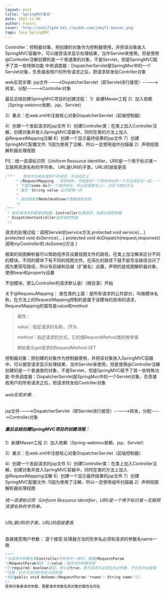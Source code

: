 ```yaml
---
layout: post
title: 'SpringMVC笔记'
date: 2021-11-08
author: Futari
cover: 'http://on2171g4d.bkt.clouddn.com/jekyll-banner.png'
tags: Java SpringMVC
---
```




Controller：控制器对象，把创建的对象作为控制器使用，并把该对象放入SpringMVC容器中，可以接受请求显示处理结果，当作Servlet来使用，但是使用@Controller注解创建的是一个普通类的对象，不是Servlet，但是SpringMVC赋予了其一些特殊功能
中央调度器：DispatcherServlet是SpringMvc中的一个Servlet对象，负责接收用户的所有请求之后，把请求转发给Contriller对象

web实现步骤:
jsp文件---->DispatcherServlet（即Servlet进行接受）----->转发，分配----->Controller对象



最后总结创建SpringMVC项目的创建流程：
1）新建Maven工程
2）加入依赖（Spring-webmvc依赖、jsp、Servlet）

3）重点：在web.xml中注册核心对象DispatcherServlet（前端控制器）

4）创建一个发起请求的jsp文件
5）创建Controller类：在类上加入Controller注解，创建对象并放入SpringMVC容器中，同时在类的方法上加入@RequestMapping注解
6）创建一个显示最终结果的jsp文件
7）创建SpringMVC配置文件:
    1)因为使用了注解，所以一定使用组件扫描器
    2）声明视图解析器处理视图

PS：统一资源标识符（Uniform Resource Identifier，URI)是一个用于标识某一互联网资源名称的字符串。
URL是URI的子类，URLI的层级更高

``` java
/***    使用方法来处理用户的请求，方法自定义
     * @RequestMapping ：请求映射，作用是把一个请求地址和一个方法绑定在一起，一个请求指定一个方法
     * 下面的some.do是一个请求地址，所以前面要加上/，对应下面的方法
     * 属性：String value 必须是唯一的
     *
     * 返回值类型MedolAndView代表数据和视图
     */
/***
 * 能处理请求的都是控制器，Controller处理请求，他是后端控制器
 * DispatcherController是前端控制器
 */

```





请求的处理过程：调用Servlet的service方法
protected void service(....)
protected void doService(....)
protected void doDispatch(request,response){
  调用myController的.doSome()方法
}

框架的视图解析器可以帮助程序员设置视图文件的路径，在类上加注解来区分不同的模块，不同的模块下有不同的视图文件。在简化的路径下就不能写全路径访问了
因为要简写路径，所以有前缀和后缀（扩展名）设置，声明的是视图解析器对象，使用bean和property设置



不加模块，那么Controller的请求默认是/（根目录）开始



关于@RequesuMapping：
放在类的上面：是所有请求的公共部分，叫做模块名称，在方法上的RequestMapping控制的是属于该模块的具体的请求，RequestMapping的属性是value和method

> 属性：
>
> value：指定请求的名称，/开头
>
> method：指定请求的方式，它的值RequestMethod类的枚举值
>
> 例如表示get请求的RequestMethod.GET



控制器对象：把创建的对象作为控制器使用，并把该对象放入SpringMVC容器中，可以接受请求显示处理结果，当作Servlet来使用，但是使用@Controller注解创建的是一个普通类的对象，不是Servlet，但是SpringMVC赋予了其一些特殊功能
中央调度器：DispatcherServlet是SpringMvc中的一个Servlet对象，负责接收用户的所有请求之后，把请求转发给Contriller对象

###### web实现步骤:
jsp文件---->DispatcherServlet（即Servlet进行接受）----->转发，分配----->Controller对象

##### 最后总结创建SpringMVC项目的创建流程：
1）新建Maven工程
2）加入依赖（Spring-webmvc依赖、jsp、Servlet）

3）重点：在web.xml中注册核心对象DispatcherServlet（前端控制器）

4）创建一个发起请求的jsp文件
5）创建Controller类：在类上加入Controller注解，创建对象并放入SpringMVC容器中，同时在类的方法上加入@RequestMapping注解
6）创建一个显示最终结果的jsp文件
7）创建SpringMVC配置文件:
    1)因为使用了注解，所以一定使用组件扫描器
    2）声明视图解析器处理视图

###### 统一资源标识符（Uniform Resource Identifier，URI)是一个用于标识某一互联网资源名称的字符串。
###### URL是URI的子类，URLI的层级更高

直接接受用户参数：
逐个接受:处理器方法的形参名必须和请求的参数名name一致



``` java
/***
*当请求中参数名和Controller的形参不一致时，需要@RequestParam
*@RequestParam属性：1)value：请求中的参数名称
*2)required：boolean类型，默认是true，表示请求中必须包含此参数，不包含则会报错
*位置：位于方法内形参定义的前面
*例如public void doSome(@RequestParam("rname") String name)){}
*/
使用对象接请求参数，需要请求参数名和对象的属性名同名
```